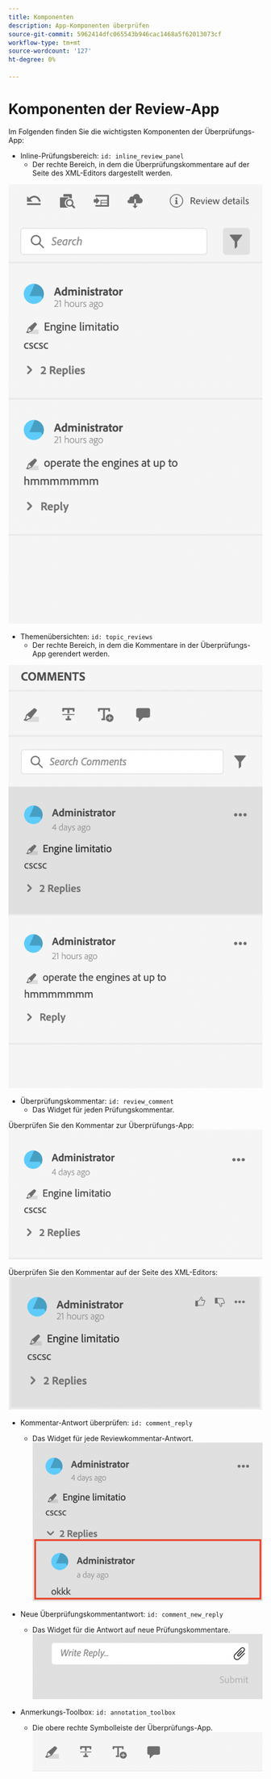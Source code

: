 ```yaml
---
title: Komponenten
description: App-Komponenten überprüfen
source-git-commit: 5962414dfc065543b946cac1468a5f62013073cf
workflow-type: tm+mt
source-wordcount: '127'
ht-degree: 0%

---
```



# Komponenten der Review-App

Im Folgenden finden Sie die wichtigsten Komponenten der Überprüfungs-App:

- Inline-Prüfungsbereich: `id: inline_review_panel`
   - Der rechte Bereich, in dem die Überprüfungskommentare auf der Seite des XML-Editors dargestellt werden.

![Screenshot des Inline-Reviews](./imgs/inline_review.png)

- Themenübersichten: `id: topic_reviews`
   - Der rechte Bereich, in dem die Kommentare in der Überprüfungs-App gerendert werden.

![Screenshot des Themenüberprüfungs-Bedienfelds](./imgs/topic_reviews.png)

- Überprüfungskommentar: `id: review_comment`
   - Das Widget für jeden Prüfungskommentar.

Überprüfen Sie den Kommentar zur Überprüfungs-App:
![Screenshot des Kommentars überprüfen](./imgs/review_comment.png)

Überprüfen Sie den Kommentar auf der Seite des XML-Editors:
![Screenshot des Kommentars überprüfen](./imgs/review_comment_xmleditor.png)

- Kommentar-Antwort überprüfen: `id: comment_reply`
   - Das Widget für jede Reviewkommentar-Antwort.
     ![Screenshot &quot;Kommentar-Antwort überprüfen&quot;](./imgs/reply.png)

- Neue Überprüfungskommentantwort: `id: comment_new_reply`
   - Das Widget für die Antwort auf neue Prüfungskommentare.
     ![Neuer Screenshot zur Kommentar-Antwort im Review](./imgs/new_reply.png)

- Anmerkungs-Toolbox: `id: annotation_toolbox`
   - Die obere rechte Symbolleiste der Überprüfungs-App.
     ![Anmerkungs-Toolbox-Screenshot](./imgs/annotation_toolbox.png)
